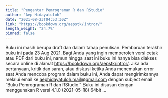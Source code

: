 ```yaml
---
title: "Pengantar Pemrograman R dan RStudio"
author: "Aep Hidayatuloh"
date: "2021-08-23T04:53:30Z"
link: "https://bookdown.org/aepstk/intror/"
length_weight: "24.7%"
pinned: false
---
```


Buku ini masih berupa draft dan dalam tahap penulisan.
Pembaruan terakhir buku ini pada 23 Aug 2021. Bagi Anda yang ingin memperoleh versi cetak atau PDF dari buku ini, namun hingga saat ini buku ini hanya bisa diakses secara online di alamat https://bookdown.org/aepstk/intror/. Jika ada pertanyaan, kritik dan saran, atau diskusi ketika Anda menemukan error saat Anda mencoba program dalam buku ini, Anda dapat mengirimkannya melalui email ke aephidayatuloh.mail@gmail.com dengan subject email “Buku Pemrograman R dan RStudio.” Buku ini disusun dengan menggunakan R versi 4.1.0 (2021-05-18) 64bit ...

